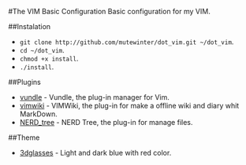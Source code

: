 #The VIM Basic Configuration
Basic configuration for my VIM.

##Instalation
* `git clone http://github.com/mutewinter/dot_vim.git ~/dot_vim`.
* `cd ~/dot_vim`.
* `chmod +x install`.
* `./install`.

##Plugins
* [vundle](https://github.com/gmarik/Vundle.vim) - Vundle, the plug-in manager for Vim.
* [vimwiki](https://github.com/vim-scripts/vimwiki) - VIMWiki, the plug-in for make a offline wiki and diary whit MarkDown. 
* [NERD_tree](https://github.com/scrooloose/nerdtree) - NERD Tree, the plug-in for manage files.

##Theme
* [3dglasses](https://github.com/vim-scripts/3DGlasses.vim) - Light and dark blue with red color. 
